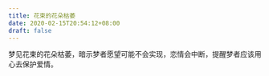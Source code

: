 ```yaml
---
title: 花束的花朵枯萎
date: 2020-02-15T20:54:12+08:00
draft: false
---
```


梦见花束的花朵枯萎，暗示梦者愿望可能不会实现，恋情会中断，提醒梦者应该用心去保护爱情。